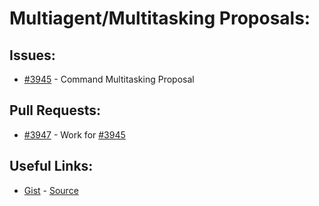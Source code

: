 [gist]:https://gist.github.com/anonhostpi/97d4bb3e9535c92b8173fae704b76264#file-_topics-0008-multitasking-md
[source]:https://github.com/anonhostpi/AUTOGPT.TRACKERS/blob/main/TOPICS/0008.MULTITASKING/MULTITASKING.md
# Multiagent/Multitasking Proposals:
## Issues:
- [#3945][3945] - Command Multitasking Proposal

## Pull Requests:
- [#3947][3947] - Work for [#3945][3945]

## Useful Links:
- [Gist][gist] - [Source][source]

[3945]:https://github.com/Significant-Gravitas/Auto-GPT/issues/3945
[3947]:https://github.com/Significant-Gravitas/Auto-GPT/pull/3947